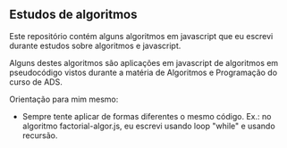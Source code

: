 ## Estudos de algoritmos

Este repositório contém alguns algoritmos em javascript que eu escrevi durante estudos sobre algoritmos e javascript.

Alguns destes algoritmos são aplicações em javascript de algoritmos em pseudocódigo vistos durante a matéria de Algoritmos e Programação do curso de ADS.

Orientação para mim mesmo:

- Sempre tente aplicar de formas diferentes o mesmo código. Ex.: no algoritmo factorial-algor.js, eu escrevi usando loop "while" e usando recursão.
